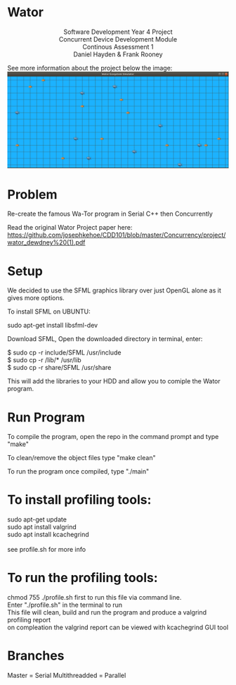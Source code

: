 # Wator
<center>Software Development Year 4 Project<br />
Concurrent Device Development Module<br />
Continous Assessment 1<br /> 
Daniel Hayden & Frank Rooney<br /></center>

See more information about the project below the image:
![My image](https://github.com/Sledro/Wator/blob/master/images/preview.png)


# Problem

Re-create the famous Wa-Tor program in Serial C++ then Concurrently 

Read the original Wator Project paper here: https://github.com/josephkehoe/CDD101/blob/master/Concurrency/project/wator_dewdney%20(1).pdf


# Setup

We decided to use the SFML graphics library over just OpenGL alone as it gives more options.

To install SFML on UBUNTU:

sudo apt-get install libsfml-dev

Download SFML, Open the downloaded directory in terminal, enter:

$ sudo cp -r include/SFML /usr/include<br /> 
$ sudo cp -r /lib/* /usr/lib <br />
$ sudo cp -r share/SFML /usr/share<br />

This will add the libraries to your HDD and allow you to comiple the Wator program.


# Run Program

To compile the program, open the repo in the command prompt and type "make"

To clean/remove the object files type "make clean"

To run the program once compiled, type "./main"

# To install profiling tools:

sudo apt-get update<br />
sudo apt install valgrind<br />
sudo apt install kcachegrind<br />
<br />
see profile.sh for more info<br />

# To run the profiling tools:

chmod 755 ./profile.sh first to run this file via command line.<br />
Enter "./profile.sh" in the terminal to run<br />
This file will clean, build and run the program and produce a valgrind profiling report<br />
on compleation the valgrind report can be viewed with kcachegrind GUI tool<br />

# Branches
Master = Serial
Multithreadded = Parallel 
